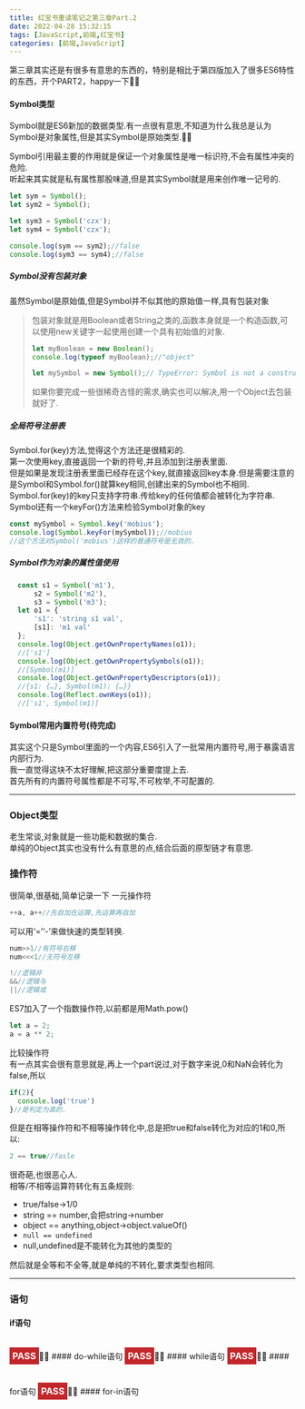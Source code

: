 ```yaml
---
title: 红宝书重读笔记之第三章Part.2
date: 2022-04-28 15:32:15
tags: [JavaScript,前端,红宝书]
categories: [前端,JavaScript]
---
```

第三章其实还是有很多有意思的东西的，特别是相比于第四版加入了很多ES6特性的东西，开个PART2，happy一下🙋‍♂️

#### Symbol类型
Symbol就是ES6新加的数据类型.有一点很有意思,不知道为什么我总是认为Symbol是对象属性,但是其实Symbol是原始类型.🤷‍♂️  
<!-- more -->
Symbol引用最主要的作用就是保证一个对象属性是唯一标识符,不会有属性冲突的危险.  
听起来其实就是私有属性那股味道,但是其实Symbol就是用来创作唯一记号的.  
```JavaScript
let sym = Symbol();
let sym2 = Symbol();

let sym3 = Symbol('czx');
let sym4 = Symbol('czx');

console.log(sym == sym2);//false
console.log(sym3 == sym4);//false
```
##### Symbol没有包装对象
虽然Symbol是原始值,但是Symbol并不似其他的原始值一样,具有包装对象
> 包装对象就是用Boolean或者String之类的,函数本身就是一个构造函数,可以使用new关键字一起使用创建一个具有初始值的对象.
> ```JavaScript
> let myBoolean = new Boolean();
> console.log(typeof myBoolean);//"object"
>
> let mySymbol = new Symbol();// TypeError: Symbol is not a constructor
>```
>如果你要完成一些很稀奇古怪的需求,确实也可以解决,用一个Object去包装就好了.

##### 全局符号注册表
Symbol.for(key)方法,觉得这个方法还是很精彩的.  
第一次使用key,直接返回一个新的符号,并且添加到注册表里面.  
但是如果是发现注册表里面已经存在这个key,就直接返回key本身.但是需要注意的是Symbol和Symbol.for()就算key相同,创建出来的Symbol也不相同.  
Symbol.for(key)的key只支持字符串.传给key的任何值都会被转化为字符串.  
Symbol还有一个keyFor()方法来检验Symbol对象的key
```JavaScript
const mySymbol = Symbol.key('mobius');
console.log(Symbol.keyFor(mySymbol));//mobius
//这个方法对Symbol('mobius')这样的普通符号是无效的.
```

##### Symbol作为对象的属性值使用
```JavaScript
  const s1 = Symbol('m1'),
      s2 = Symbol('m2'),
      s3 = Symbol('m3');
  let o1 = {
      's1': 'string s1 val',
      [s1]: 'm1 val'
  };
  console.log(Object.getOwnPropertyNames(o1));
  //['s1']
  console.log(Object.getOwnPropertySymbols(o1));
  //[Symbol(m1)]
  console.log(Object.getOwnPropertyDescriptors(o1));
  //{s1: {…}, Symbol(m1): {…}}
  console.log(Reflect.ownKeys(o1));
  //['s1', Symbol(m1)]
```

#### Symbol常用内置符号(待完成)
其实这个只是Symbol里面的一个内容,ES6引入了一批常用内置符号,用于暴露语言内部行为.  
我一直觉得这块不太好理解,把这部分重要度提上去.  
首先所有的内置符号属性都是不可写,不可枚举,不可配置的.   

---
### Object类型
老生常谈,对象就是一些功能和数据的集合.  
单纯的Object其实也没有什么有意思的点,结合后面的原型链才有意思.  

### 操作符
很简单,很基础,简单记录一下
一元操作符
```JavaScript
++a, a++//先自加在运算,先运算再自加
```
可以用‘=’‘-’来做快速的类型转换.  
```JavaScript
num>>1//有符号右移
num<<<1//无符号左移
```
```JavaScript
!//逻辑非
&&//逻辑与
||//逻辑或
```
ES7加入了一个指数操作符,以前都是用Math.pow()
```JavaScript
let a = 2;
a = a ** 2;
```
比较操作符  
有一点其实会很有意思就是,再上一个part说过,对于数字来说,0和NaN会转化为false,所以
```JavaScript
if(2){
  console.log('true')
}//是判定为真的.
```
但是在相等操作符和不相等操作转化中,总是把true和false转化为对应的1和0,所以:
```JavaScript
2 == true//fasle
```
很奇葩,也很恶心人.  
相等/不相等运算符转化有五条规则:
* true/false->1/0
* string == number,会把string->number
* object == anything,object->object.valueOf()
* ```null == undefined```
* null,undefined是不能转化为其他的类型的  

然后就是全等和不全等,就是单纯的不转化,要求类型也相同.  

---

### 语句
#### if语句
<p style="  color: white;
            background-color: #c3272b;
            width: fit-content;
            padding: 5px;
            font-size: 1rem;
            font-weight: bolder;
            text-transform: uppercase;
            display: inline-block;">pass</p>🙋‍♂️
#### do-while语句
<p style="  color: white;
            background-color: #c3272b;
            width: fit-content;
            padding: 5px;
            font-size: 1rem;
            font-weight: bolder;
            text-transform: uppercase;
            display: inline-block;">pass</p>🙋‍♂️
#### while语句
<p style="  color: white;
            background-color: #c3272b;
            width: fit-content;
            padding: 5px;
            font-size: 1rem;
            font-weight: bolder;
            text-transform: uppercase;
            display: inline-block;">pass</p>🙋‍♂️
#### for语句
<p style="  color: white;
            background-color: #c3272b;
            width: fit-content;
            padding: 5px;
            font-size: 1rem;
            font-weight: bolder;
            text-transform: uppercase;
            display: inline-block;">pass</p>🙋‍♂️
#### for-in语句

